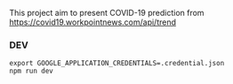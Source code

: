 This project aim to present COVID-19 prediction from https://covid19.workpointnews.com/api/trend

### DEV

```
export GOOGLE_APPLICATION_CREDENTIALS=.credential.json
npm run dev
```
